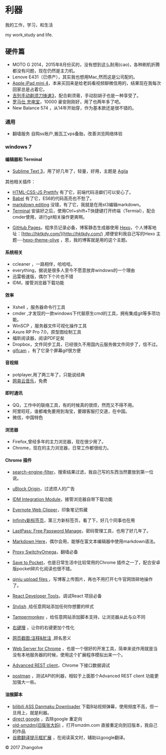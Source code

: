# 利器

我的工作，学习，和生活

my work,study and life.

## 硬件篇

* MOTO G 2014，2015年8月份买的，没有想到这么耐用(cao)，各种刷机折腾都没有问题，现在仍然是主力机。
* Lenove E431（已停产），其实我也想用Mac,然而这是公司配的。
* [Apple iPad mini 4](https://item.jd.com/1892003.html)，本来买回来是给老妈看视频聊微信用的，结果现在我每次回家总是占着它。
* [吉列手动剃须刀锋速3](https://item.jd.com/959960.html)，配合剃须膏，手动刮胡子也是一种享受了。
* [罗马仕 充电宝](https://item.jd.com/1232039.html)，10000 豪安刚刚好，用了也两年多了吧。
* New Balance 574 ，从14年开始穿，作为基本款还是很不错的。


### 通用

* 翻墙服务 自购ss账户,搬瓦工vps备胎，改善浏览网络体验


### windows 7 

#### 编辑器和 Terminal


* [Sublime Text 3](https://www.sublimetext.com)，用了好几年了，轻量，好用，主题是 [Agila](https://packagecontrol.io/packages/Agila%20Theme )

其他相关插件：
- [HTML-CSS-JS Prettify](https://packagecontrol.io/packages/HTML-CSS-JS%20Prettify) 有了它，前端代码洁癖们可以安心了。 
- [Babel](https://packagecontrol.io/packages/Babel) 有了它，ES6的代码高亮也不愁了。
- [markdown editing](https://packagecontrol.io/packages/MarkdownEditing) 没错，有了它，我就是在用st3编辑markdown。 
- [Terminal](https://packagecontrol.io/packages/Terminal) 安装好之后，使用Ctrl+shift+T快捷键打开终端（Termial），配合cmder使用，进行git相关操作更爽啊。


* [GitHub Pages](https://pages.github.com)，程序员记录必备，博客静态生成器使用 [Hexo](https://hexo.io)，个人博客地址：[http://hktkdy.com/](http://hktkdy.com/) ,顺便安利我自己写的Hexo 主题---[hexo-theme-olive](https://github.com/zhangolve/hexo-theme-olive) ，恩，我的博客就是用的这个主题。



#### 系统相关


* ccleaner ，一路相伴，哈哈哈。
* everything，据说是很多人至今不愿意放弃windows的一个理由
* 迅雷极速版，偶尔下个片也不错
* IDM，接管浏览器下载功能

#### 效率

* Xshell ，服务器命令行工具
* cmder ,才发现的一款windows下代替原生cmd的工具，拥有集成git等多项功能。
* WinSCP ，服务器文件可视化操作工具
* Axure RP Pro 7.0，原型图绘制工具
* 福昕阅读器，阅读PDF足矣
* Dropbox，文件同步工具，已经很久不用国内云服务做文件同步了，信不过。
* [gifcam](https://gifcam.en.softonic.com/) ，有了它录个屏幕gif很方便


#### 音视频

* potplayer,用了两三年了，只能说经典
* [网易云音乐](http://music.163.com/#/download)，免费

#### 即时通讯

* QQ，工作中的联络工具，有的时候真的很烦，然而又不得不用。
* 阿里旺旺，谁都难免要用到淘宝，要跟客服打交道，在中国。
* 微信，中国特色

#### 浏览器

* Firefox,曾经多年的主力浏览器，现在很少用了。
* Chrome，现在的主力浏览器，日常工作都很给力。




#### Chrome 插件

* [search-engine-filter](https://chrome.google.com/webstore/detail/search-engine-filter/clkhhmchimakdcfbdohhnkjlljkimmgi/related?hl=zh-CN)，搜索结果过滤，我自己写的东西当然要放到第一位说。
* [uBlock Origin](https://chrome.google.com/webstore/detail/ublock-origin/cjpalhdlnbpafiamejdnhcphjbkeiagm?utm_source=chrome-app-launcher-info-dialog)，过滤烦人的广告

* [IDM Integration Module](https://chrome.google.com/webstore/detail/idm-integration-module/najjnfjggjcgccjhnceibbckkegaedhi)，接管浏览器自带下载功能
* [Evernote Web Clipper](https://chrome.google.com/webstore/detail/evernote-web-clipper/pioclpoplcdbaefihamjohnefbikjilc)，印象笔记剪藏
* [Infinity新标签页](https://chrome.google.com/webstore/detail/infinity-new-tab/dbfmnekepjoapopniengjbcpnbljalfg)，第三方新标签页，看了下，好几个同事也在用
* [LastPass: Free Password Manage](https://chrome.google.com/webstore/detail/lastpass-free-password-ma/hdokiejnpimakedhajhdlcegeplioahd)，密码管理工具，也用了好几年了。
* [Markdown Here](https://chrome.google.com/webstore/detail/markdown-here/elifhakcjgalahccnjkneoccemfahfoa)，偶尔会用，能够在富文本编辑器中使用markdown语法。
* [Proxy SwitchyOmega](https://chrome.google.com/webstore/detail/proxy-switchyomega/padekgcemlokbadohgkifijomclgjgif)，翻墙必备
* [Save to Pocket](https://chrome.google.com/webstore/detail/save-to-pocket/niloccemoadcdkdjlinkgdfekeahmflj?utm_source=chrome-app-launcher-info-dialog)，也是日常生活中比较常用的Chrome 插件之一了，配合安卓版pocket碎片化阅读也很不错。
* [qiniu upload files ](https://chrome.google.com/webstore/detail/qiniu-upload-files/emmfkgdgapbjphdolealbojmcmnphdcc)，写博客上传图片，再也不用打开七牛官网琐碎地操作了。
* [React Developer Tools](https://chrome.google.com/webstore/detail/react-developer-tools/fmkadmapgofadopljbjfkapdkoienihi?utm_source=chrome-app-launcher-info-dialog)，调试React 项目必备 
* [Stylish](https://chrome.google.com/webstore/detail/stylish-custom-themes-for/fjnbnpbmkenffdnngjfgmeleoegfcffe?utm_source=chrome-app-launcher-info-dialog) ,给任意网站添加任何你想要的样式
* [Tampermonkey](https://chrome.google.com/webstore/detail/dhdgffkkebhmkfjojejmpbldmpobfkfo?utm_source=chrome-app-launcher-info-dialog) ，给任意网站添加脚本支持，让浏览器从此与众不同
* [右键搜](https://chrome.google.com/webstore/detail/phlfmkfpmphogkomddckmggcfpmfchpn?utm_source=chrome-app-launcher-info-dialog) ，让你的右键更加个性化
* [网页截图:注释&批注](https://chrome.google.com/webstore/detail/awesome-screenshot-screen/nlipoenfbbikpbjkfpfillcgkoblgpmj?utm_source=chrome-app-launcher-info-dialog) ,顾名思义

* [Web Server for Chrome](https://chrome.google.com/webstore/detail/web-server-for-chrome/ofhbbkphhbklhfoeikjpcbhemlocgigb?hl=en) ，也是一个很好的开发工具，简单来说作用就是当没有本地服务器的时候，使用这个扩展程序模拟出来一个。

* [Advanced REST client](https://chrome.google.com/webstore/detail/advanced-rest-client/hgmloofddffdnphfgcellkdfbfbjeloo)，Chrome 下接口数据调试

* [postman](https://chrome.google.com/webstore/detail/postman/fhbjgbiflinjbdggehcddcbncdddomop?hl=zh-CN)  ，测试API的利器，相较于上面那个Advanced REST client 功能更加强大一些。


####  油猴脚本

* [bilibili ASS Danmaku Downloader](https://greasyfork.org/zh-CN/scripts/2231-bilibili-ass-danmaku-downloader) 下载B站视频弹幕，使用频度不高，但一旦用上，就是利器。
* [direct google](https://greasyfork.org/scripts/18953-direct-google/) ，去除google 重定向
* [old-smzdm(旧版张大妈)](https://greasyfork.org/scripts/25467-old-smzdm-%E6%97%A7%E7%89%88%E5%BC%A0%E5%A4%A7%E5%A6%88) ，打开smzdm.com 直接重定向到旧版本，我自己的作品
* [谷歌翻译提示框扩展](https://greasyfork.org/zh-CN/scripts/16203-%E8%B0%B7%E6%AD%8C%E7%BF%BB%E8%AF%91%E6%8F%90%E7%A4%BA%E6%A1%86%E6%89%A9%E5%B1%95) ，在阅读英文时，辅助以google翻译。




© 2017 Zhangolve
